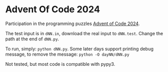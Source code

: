 # Advent Of Code 2024
Participation in the programming puzzles [Advent of Code 2024](https://adventofcode.com/2024/).

The test input is in `dNN.in`, download the real input to `dNN.test`. Change the path at the end of `dNN.py`.

To run, simply: `python dNN.py`. Some later days support printing debug message, to remove the message: `python -O dayNN/dNN.py`

Not tested, but most code is compatible with pypy3.
